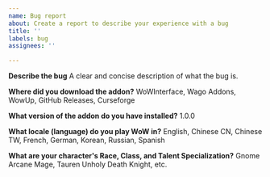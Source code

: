```yaml
---
name: Bug report
about: Create a report to describe your experience with a bug
title: ''
labels: bug
assignees: ''

---
```


**Describe the bug**
A clear and concise description of what the bug is.

**Where did you download the addon?**
WoWInterface, Wago Addons, WowUp, GitHub Releases, Curseforge

**What version of the addon do you have installed?**
1.0.0

**What locale (language) do you play WoW in?**
English, Chinese CN, Chinese TW, French, German, Korean, Russian, Spanish

**What are your character's Race, Class, and Talent Specialization?**
Gnome Arcane Mage, Tauren Unholy Death Knight, etc.

